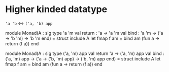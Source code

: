 Higher kinded datatype
=============================

`'a 'b` <=> `('a, 'b) app`

module Monad(A : sig
  type 'a 'm
  val return : 'a -> 'a 'm
  val bind : 'a 'm -> ('a -> 'b 'm) -> 'b 'm
end) = struct
  include A
  let fmap f am = bind am (fun a -> return (f a))
end

module Monad(A : sig
  type ('a, 'm) app
  val return 'a -> ('a, 'm) app
  val bind : ('a, 'm) app -> ('a -> ('b, 'm) app) -> ('b, 'm) app
end) = struct
  include A
  let fmap f am = bind am (fun a -> return (f a))
end
